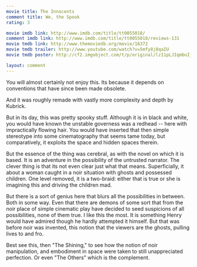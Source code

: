 ```yaml
---
movie title: The Innocents
comment title: We, the Spook
rating: 3

movie imdb link: http://www.imdb.com/title/tt0055018/
comment imdb link: http://www.imdb.com/title/tt0055018/reviews-131
movie tmdb link: http://www.themoviedb.org/movie/16372
movie tmdb trailer: http://www.youtube.com/watch?v=5mfy8j8qaIU
movie tmdb poster: http://cf2.imgobject.com/t/p/original/lz11pLJIqmbuIj6m1q01TJHjbE5.jpg

layout: comment
---
```


You will almost certainly not enjoy this. Its because it depends on conventions that have since been made obsolete. 

And it was roughly remade with vastly more complexity and depth by Kubrick.

But in its day, this was pretty spooky stuff. Although it is in black and white, you would have known the unstable governess was a redhead -- here with impractically flowing hair. You would have inserted that then simple stereotype into some cinematography that seems tame today, but comparatively, it exploits the space and hidden spaces therein.

But the essence of the thing was cerebral, as with the novel on which it is based. It is an adventure in the possibility of the untrusted narrator. The clever thing is that its not even clear just what that means. Superficially, it about a woman caught in a noir situation with ghosts and possessed children. One level removed, it is a two-braid: either that is true or she is imagining this and driving the children mad. 

But there is a sort of genius here that blurs all the possibilities in between. Both in some way. Even that there are demons of some sort that from the noir place of simple cinematic play have decided to seed suspicions of all possibilities, none of them true. I like this the most. It is something Henry would have admired though he hardly attempted it himself. But that was before noir was invented, this notion that the viewers are the ghosts, pulling lives to and fro.

Best see this, then "The Shining," to see how the notion of noir manipulation, and embodiment in space were taken to still unappreciated perfection. Or even "The Others" which is the complement.